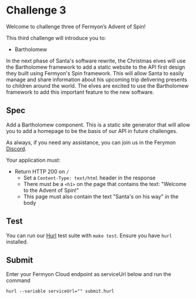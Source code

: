 # Challenge 3

Welcome to challenge three of Fermyon’s Advent of Spin!

This third challenge will introduce you to:

- Bartholomew

In the next phase of Santa's software rewrite, the Christmas elves will use the Bartholomew framework to add a static website to the API first design they built using Fermyon's Spin framework. This will allow Santa to easily manage and share information about his upcoming trip delivering presents to children around the world. The elves are excited to use the Bartholomew framework to add this important feature to the new software.

## Spec

Add a Bartholomew component. This is a static site generator that will allow you to add a homepage to be the basis of our API in future challenges.

As always, if you need any assistance, you can join us in the Ferymon [Discord](https://discord.gg/AAFNfS7NGf).

Your application must:

- Return HTTP 200 on `/`
  - Set a `Content-Type: text/html` header in the response
  - There must be a `<h1>` on the page that contains the text: "Welcome to the Advent of Spin!"
  - This page must also contain the text "Santa's on his way" in the body

## Test

You can run our [Hurl](https://hurl.dev) test suite with `make test`. Ensure you have `hurl` installed.

## Submit

Enter your Fermyon Cloud endpoint as serviceUrl below and run the command

```shell
hurl --variable serviceUrl="" submit.hurl
```
